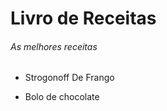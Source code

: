 # Livro de Receitas #

###### As melhores receitas ######

- Strogonoff De Frango

- Bolo de chocolate

  
